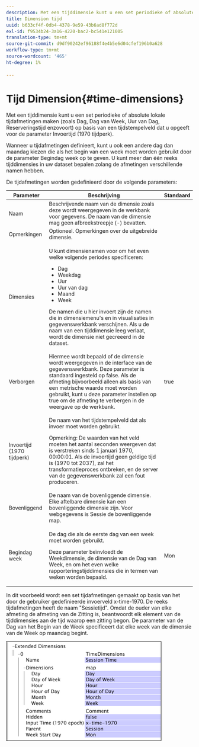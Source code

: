 ```yaml
---
description: Met een tijddimensie kunt u een set periodieke of absolute lokale tijdafmetingen maken (zoals Dag, Dag van Week, Uur van Dag, Reserveringstijd enzovoort) op basis van een tijdstempelveld dat u opgeeft voor de parameter Invoertijd (1970 tijdperk).
title: Dimension tijd
uuid: b633cf4f-0db4-4378-9e59-43b6ad8f772d
exl-id: f9534b24-3a16-4220-bac2-bc541e121005
translation-type: tm+mt
source-git-commit: d9df90242ef96188f4e4b5e6d04cfef196b0a628
workflow-type: tm+mt
source-wordcount: '465'
ht-degree: 1%

---
```


# Tijd Dimension{#time-dimensions}

Met een tijddimensie kunt u een set periodieke of absolute lokale tijdafmetingen maken (zoals Dag, Dag van Week, Uur van Dag, Reserveringstijd enzovoort) op basis van een tijdstempelveld dat u opgeeft voor de parameter Invoertijd (1970 tijdperk).

Wanneer u tijdafmetingen definieert, kunt u ook een andere dag dan maandag kiezen die als het begin van een week moet worden gebruikt door de parameter Begindag week op te geven. U kunt meer dan één reeks tijddimensies in uw dataset bepalen zolang de afmetingen verschillende namen hebben.

De tijdafmetingen worden gedefinieerd door de volgende parameters:

<table id="table_9734F6CD7ABA4661A2F9A5FB948A7282"> 
 <thead> 
  <tr> 
   <th colname="col1" class="entry"> Parameter </th> 
   <th colname="col2" class="entry"> Beschrijving </th> 
   <th colname="col3" class="entry"> Standaard </th> 
  </tr> 
 </thead>
 <tbody> 
  <tr> 
   <td colname="col1"> Naam </td> 
   <td colname="col2"> Beschrijvende naam van de dimensie zoals deze wordt weergegeven in de werkbank voor gegevens. De naam van de dimensie mag geen afbreekstreepje (-) bevatten. </td> 
   <td colname="col3"> </td> 
  </tr> 
  <tr> 
   <td colname="col1"> Opmerkingen </td> 
   <td colname="col2"> Optioneel. Opmerkingen over de uitgebreide dimensie. </td> 
   <td colname="col3"> </td> 
  </tr> 
  <tr> 
   <td colname="col1"> Dimensies </td> 
   <td colname="col2"> <p>U kunt dimensienamen voor om het even welke volgende periodes specificeren: </p> <p> 
     <ul id="ul_EB0837DD66BE4004A615A6029EEF4CD5"> 
      <li id="li_2E46E6DB004E443C8CC831DCEE743D60"> Dag </li> 
      <li id="li_F59A27779EBE4E2A84E0972EE8BCDFA7"> Weekdag </li> 
      <li id="li_7D74CD547ED1449091EF7B2E0E8C46DE"> Uur </li> 
      <li id="li_706AF9D385CB44C098DEBACA3BA2CD4B"> Uur van dag </li> 
      <li id="li_76FBF69B25954885A0192D308A155E41"> Maand </li> 
      <li id="li_3C16955BE5C54291A25E25CD31259661"> Week </li> 
     </ul> </p> <p> De namen die u hier invoert zijn de namen die in dimensiemenu's en in visualisaties in gegevenswerkbank verschijnen. Als u de naam van een tijddimensie leeg verlaat, wordt de dimensie niet gecreeerd in de dataset. </p> </td> 
   <td colname="col3"> </td> 
  </tr> 
  <tr> 
   <td colname="col1"> Verborgen </td> 
   <td colname="col2"> Hiermee wordt bepaald of de dimensie wordt weergegeven in de interface van de gegevenswerkbank. Deze parameter is standaard ingesteld op false. Als de afmeting bijvoorbeeld alleen als basis van een metrische waarde moet worden gebruikt, kunt u deze parameter instellen op true om de afmeting te verbergen in de weergave op de werkbank. </td> 
   <td colname="col3"> true </td> 
  </tr> 
  <tr> 
   <td colname="col1"> Invoertijd (1970 tijdperk) </td> 
   <td colname="col2"> <p>De naam van het tijdstempelveld dat als invoer moet worden gebruikt. </p> <p> <p>Opmerking:  De waarden van het veld moeten het aantal seconden weergeven dat is verstreken sinds 1 januari 1970, 00:00:01. Als de invoertijd geen geldige tijd is (1970 tot 2037), zal het transformatieproces ontbreken, en de server van de gegevenswerkbank zal een fout produceren. </p> </p> </td> 
   <td colname="col3"> </td> 
  </tr> 
  <tr> 
   <td colname="col1"> Bovenliggend </td> 
   <td colname="col2"> De naam van de bovenliggende dimensie. Elke aftelbare dimensie kan een bovenliggende dimensie zijn. Voor webgegevens is Sessie de bovenliggende map. </td> 
   <td colname="col3"> </td> 
  </tr> 
  <tr> 
   <td colname="col1"> Begindag week </td> 
   <td colname="col2"> <p>De dag die als de eerste dag van een week moet worden gebruikt. </p> <p> Deze parameter beïnvloedt de Weekdimensie, de dimensie van de Dag van Week, en om het even welke rapporteringstijddimensies die in termen van weken worden bepaald. </p> </td> 
   <td colname="col3"> Mon </td> 
  </tr> 
 </tbody> 
</table>

In dit voorbeeld wordt een set tijdafmetingen gemaakt op basis van het door de gebruiker gedefinieerde invoerveld x-time-1970. De reeks tijdafmetingen heeft de naam &quot;Sessietijd&quot;. Omdat de ouder van elke afmeting de afmeting van de Zitting is, beantwoordt elk element van de tijddimensies aan de tijd waarop een zitting begon. De parameter van de Dag van het Begin van de Week specificeert dat elke week van de dimensie van de Week op maandag begint.

![](assets/cfg_Transformation_Dim_TimeDim.png)
